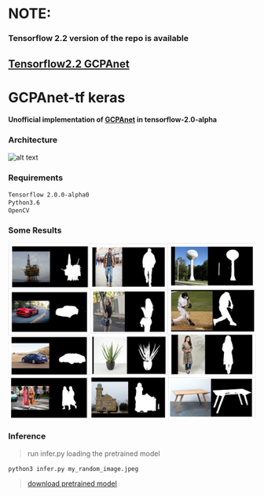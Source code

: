# NOTE:
### Tensorflow 2.2 version of the repo is available
## [Tensorflow2.2 GCPAnet](https://github.com/anish9/GCPAnet-tensorflow2.2)

# GCPAnet-tf keras
#### Unofficial implementation of [GCPAnet](https://github.com/JosephChenHub/GCPANet/blob/master/GCPANet.pdf) in tensorflow-2.0-alpha

### Architecture
![alt text](https://github.com/JosephChenHub/GCPANet/blob/master/figures/main.png)

### Requirements
```
Tensorflow 2.0.0-alpha0
Python3.6
OpenCV
```
### Some Results
![alt_text](https://github.com/anish9/GCPANet-tensorflow/blob/master/results.png)

### Inference
> run infer.py loading the pretrained model 
``` 
python3 infer.py my_random_image.jpeg
```
> [download pretrained model](https://drive.google.com/open?id=1yOrGI-zTRqa34YzjlnOZPTq5oh00CVtY)
